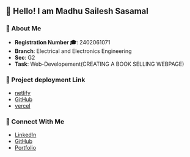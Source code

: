 ## 👋 Hello! I am Madhu Sailesh Sasamal
### 👤 About Me  
- **Registration Number 🎓**: 2402061071  
- **Branch**: Electrical and Electronics Engineering  
- **Sec**: G2
- **Task**: Web-Developement(CREATING A BOOK SELLING WEBPAGE)

### 🔗 Project deployment Link 
- [netlify](https://bookbysailesh.netlify.app/)  
- [GitHub](https://madhusailesh.github.io/book-selling-web-page/)  
- [vercel](https://bookbysailesh.vercel.app/)


### 🔗 Connect With Me
- [LinkedIn](https://www.linkedin.com/in/madhu-sailesh-sasamal-6918912a4/)  
- [GitHub](https://github.com/madhusailesh)  
- [Portfolio](https://madhusailesh.netlify.app/)
